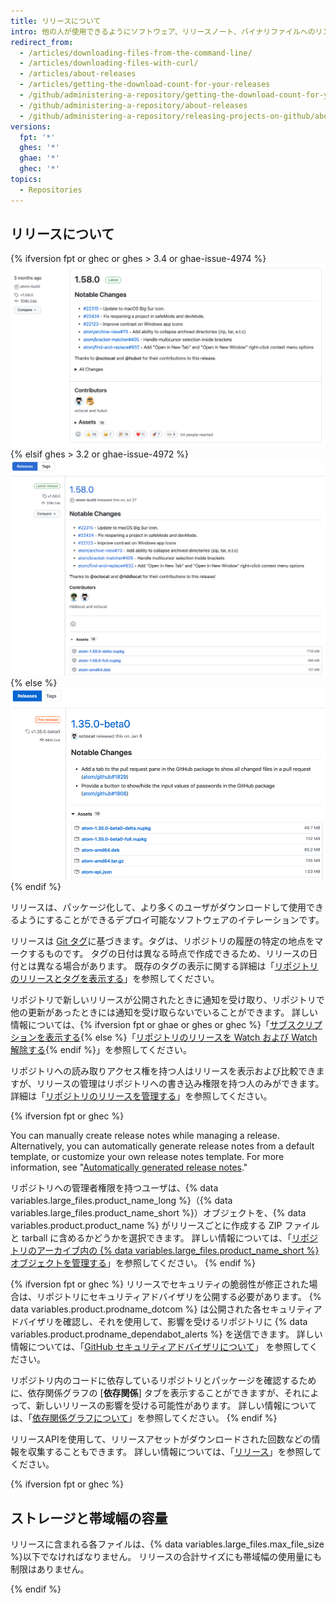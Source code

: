 ```yaml
---
title: リリースについて
intro: 他の人が使用できるようにソフトウェア、リリースノート、バイナリファイルへのリンクをパッケージしたリリースを作成できます。
redirect_from:
  - /articles/downloading-files-from-the-command-line/
  - /articles/downloading-files-with-curl/
  - /articles/about-releases
  - /articles/getting-the-download-count-for-your-releases
  - /github/administering-a-repository/getting-the-download-count-for-your-releases
  - /github/administering-a-repository/about-releases
  - /github/administering-a-repository/releasing-projects-on-github/about-releases
versions:
  fpt: '*'
  ghes: '*'
  ghae: '*'
  ghec: '*'
topics:
  - Repositories
---
```


## リリースについて

{% ifversion fpt or ghec or ghes > 3.4 or ghae-issue-4974 %}
![リリースの概要](/assets/images/help/releases/refreshed-releases-overview-with-contributors.png)
{% elsif ghes > 3.2 or ghae-issue-4972 %}
![リリースの概要](/assets/images/help/releases/releases-overview-with-contributors.png)
{% else %}
![リリースの概要](/assets/images/help/releases/releases-overview.png)
{% endif %}

リリースは、パッケージ化して、より多くのユーザがダウンロードして使用できるようにすることができるデプロイ可能なソフトウェアのイテレーションです。

リリースは [Git タグ](https://git-scm.com/book/en/Git-Basics-Tagging)に基づきます。タグは、リポジトリの履歴の特定の地点をマークするものです。 タグの日付は異なる時点で作成できるため、リリースの日付とは異なる場合があります。 既存のタグの表示に関する詳細は「[リポジトリのリリースとタグを表示する](/github/administering-a-repository/viewing-your-repositorys-releases-and-tags)」を参照してください。

リポジトリで新しいリリースが公開されたときに通知を受け取り、リポジトリで他の更新があったときには通知を受け取らないでいることができます。 詳しい情報については、{% ifversion fpt or ghae or ghes or ghec %}「[サブスクリプションを表示する](/github/managing-subscriptions-and-notifications-on-github/viewing-your-subscriptions){% else %}「[リポジトリのリリースを Watch および Watch 解除する](/github/receiving-notifications-about-activity-on-github/watching-and-unwatching-releases-for-a-repository){% endif %}」を参照してください。

リポジトリへの読み取りアクセス権を持つ人はリリースを表示および比較できますが、リリースの管理はリポジトリへの書き込み権限を持つ人のみができます。 詳細は「[リポジトリのリリースを管理する](/github/administering-a-repository/managing-releases-in-a-repository)」を参照してください。

{% ifversion fpt or ghec %}

You can manually create release notes while managing a release. Alternatively, you can automatically generate release notes from a default template, or customize your own release notes template. For more information, see "[Automatically generated release notes](/repositories/releasing-projects-on-github/automatically-generated-release-notes)."

リポジトリへの管理者権限を持つユーザは、{% data variables.large_files.product_name_long %}（{% data variables.large_files.product_name_short %}）オブジェクトを、{% data variables.product.product_name %} がリリースごとに作成する ZIP ファイルと tarball に含めるかどうかを選択できます。 詳しい情報については、「[リポジトリのアーカイブ内の {% data variables.large_files.product_name_short %} オブジェクトを管理する](/github/administering-a-repository/managing-git-lfs-objects-in-archives-of-your-repository)」を参照してください。
{% endif %}

{% ifversion fpt or ghec %}
リリースでセキュリティの脆弱性が修正された場合は、リポジトリにセキュリティアドバイザリを公開する必要があります。 {% data variables.product.prodname_dotcom %} は公開された各セキュリティアドバイザリを確認し、それを使用して、影響を受けるリポジトリに {% data variables.product.prodname_dependabot_alerts %} を送信できます。 詳しい情報については、「[GitHub セキュリティアドバイザリについて](/github/managing-security-vulnerabilities/about-github-security-advisories)」 を参照してください。

リポジトリ内のコードに依存しているリポジトリとパッケージを確認するために、依存関係グラフの [**依存関係**] タブを表示することができますが、それによって、新しいリリースの影響を受ける可能性があります。 詳しい情報については、「[依存関係グラフについて](/github/visualizing-repository-data-with-graphs/about-the-dependency-graph)」を参照してください。
{% endif %}

リリースAPIを使用して、リリースアセットがダウンロードされた回数などの情報を収集することもできます。 詳しい情報については、「[リリース](/rest/reference/repos#releases)」を参照してください。

{% ifversion fpt or ghec %}
## ストレージと帯域幅の容量

 リリースに含まれる各ファイルは、{% data variables.large_files.max_file_size %}以下でなければなりません。 リリースの合計サイズにも帯域幅の使用量にも制限はありません。

{% endif %}
